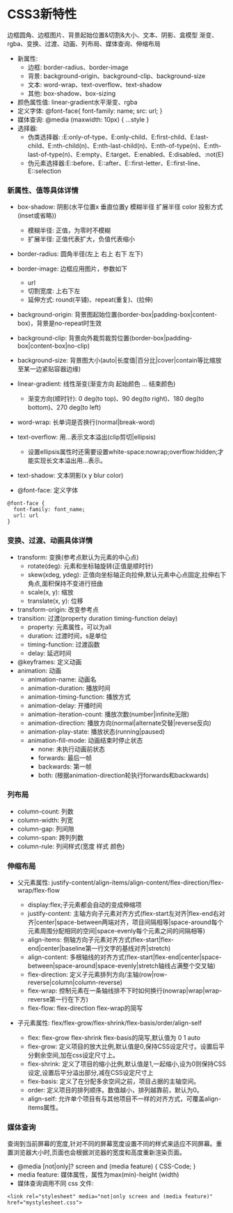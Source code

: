# CSS3新特性

边框圆角、边框图片、背景起始位置&切割&大小、文本、阴影、盒模型
渐变、rgba、变换、过渡、动画、列布局、媒体查询、伸缩布局
- 新属性: 
  - 边框: border-radius、border-image
  - 背景: background-origin、background-clip、background-size
  - 文本: word-wrap、text-overflow、text-shadow
  - 其他: box-shadow、box-sizing
- 颜色属性值: linear-gradient水平渐变、rgba
- 定义字体: @font-face{ font-family: name; src: url; }
- 媒体查询: @media (maxwidth: 10px) { ...style }
- 选择器: 
  - 伪类选择器: :E:only-of-type、E:only-child、E:first-child、E:last-child、E:nth-child(n)、E:nth-last-child(n)、E:nth-of-type(n)、E:nth-last-of-type(n)、E:empty、E:target、E:enabled、E:disabled、:not(E)
  - 伪元素选择器:E::before、E::after、E::first-letter、E::first-line、E::selection

### 新属性、值等具体详情
- box-shadow: 阴影(水平位置x 垂直位置y 模糊半径 扩展半径 color 投影方式(inset或省略))
  - 模糊半径: 正值，为零时不模糊
  - 扩展半径: 正值代表扩大，负值代表缩小

- border-radius: 圆角半径(左上 右上 右下 左下)
- border-image: 边框应用图片，参数如下
  - url
  - 切割宽度: 上右下左
  - 延伸方式: round(平铺)、repeat(重复)、(拉伸)

- background-origin: 背景图起始位置(border-box|padding-box|content-box)，背景是no-repeat时生效
- background-clip: 背景向外裁剪裁剪位置(border-box|padding-box|content-box|no-clip)
- background-size: 背景图大小(auto|长度值|百分比|cover|contain等比缩放至某一边紧贴容器边缘)

- linear-gradient: 线性渐变(渐变方向 起始颜色 ... 结束颜色)
  - 渐变方向(顺时针): 0 deg(to top)、90 deg(to right)、180 deg(to bottom)、270 deg(to left)

- word-wrap: 长单词是否换行(normal|break-word)
- text-overflow: 用...表示文本溢出(clip剪切|ellipsis)
  - 设置ellipsis属性时还需要设置white-space:nowrap;overflow:hidden;才能实现长文本溢出用...表示。
- text-shadow: 文本阴影(x y blur color)
- @font-face: 定义字体
```
@font-face {
  font-family: font_name;
  url: url
}
```

### 变换、过渡、动画具体详情
- transform: 变换(参考点默认为元素的中心点)
  - rotate(deg): 元素和坐标轴旋转(正值是顺时针)
  - skew(xdeg, ydeg): 正值向坐标轴正向拉伸,默认元素中心点固定,拉伸右下角点,面积保持不变进行扭曲
  - scale(x, y): 缩放
  - translate(x, y): 位移
- transform-origin: 改变参考点
- transition: 过渡(property duration timing-function delay)
  - property: 元素属性，可以为all
  - duration: 过渡时间，s是单位
  - timing-function: 过渡函数
  - delay: 延迟时间
- @keyframes: 定义动画
- animation: 动画
  - animation-name: 动画名
  - animation-duration: 播放时间
  - animation-timing-function: 播放方式
  - animation-delay: 开播时间
  - animation-iteration-count: 播放次数(number|infinite无限)
  - animation-direction: 播放方向(normal|alternate交替|reverse反向)
  - animation-play-state: 播放状态(running|paused)
  - animation-fill-mode: 动画结束时停止状态
    - none: 未执行动画前状态
    - forwards: 最后一帧
    - backwards: 第一帧
    - both: (根据animation-direction轮执行forwards和backwards)


### 列布局
- column-count: 列数
- column-width: 列宽
- column-gap: 列间隙
- column-span: 跨列列数
- column-rule: 列间样式(宽度 样式 颜色)

### 伸缩布局
- 父元素属性: justify-content/align-items/align-content/flex-direction/flex-wrap/flex-flow
  - display:flex;子元素都会自动的变成伸缩项
  - justify-content: 主轴方向子元素对齐方式(flex-start左对齐|flex-end右对齐|center|space-between两端对齐，项目间隔相等|space-around每个元素周围分配相同的空间|space-evenly每个元素之间的间隔相等)
  - align-items: 侧轴方向子元素对齐方式(flex-start|flex-end|center|baseline第一行文字的基线对齐|stretch)
  - align-content: 多根轴线的对齐方式(flex-start|flex-end|center|space-between|space-around|space-evenly|stretch轴线占满整个交叉轴)
  - flex-direction: 定义子元素排列方向/主轴(row|row-reverse|column|column-reverse)
  - flex-wrap: 控制元素在一条轴线排不下时如何换行(nowrap|wrap|wrap-reverse第一行在下方)
  - flex-flow: flex-direction flex-wrap的简写

- 子元素属性: flex/flex-grow/flex-shrink/flex-basis/order/align-self
  - flex: flex-grow flex-shrink flex-basis的简写,默认值为 0 1 auto
  - flex-grow: 定义项目的放大比例,默认值是0,保持CSS设定尺寸。设置后平分剩余空间,加在css设定尺寸上。
  - flex-shrink: 定义了项目的缩小比例,默认值是1,一起缩小,设为0则保持CSS设定,设置后平分溢出部分,减在CSS设定尺寸上
  - flex-basis: 定义了在分配多余空间之前，项目占据的主轴空间。
  - order: 定义项目的排列顺序。数值越小，排列越靠前，默认为0。
  - align-self: 允许单个项目有与其他项目不一样的对齐方式，可覆盖align-items属性。

### 媒体查询

  查询到当前屏幕的宽度,针对不同的屏幕宽度设置不同的样式来适应不同屏幕。重置浏览器大小时,页面也会根据浏览器的宽度和高度重新渲染页面。
  - @media [not|only]? screen and (media feature) { CSS-Code; }
  - media feature: 媒体属性，属性为max(min)-height (width)
  - 媒体查询调用不同 css 文件: 
  ```
  <link rel="stylesheet" media="not|only screen and (media feature)" href="mystylesheet.css">
  ```
